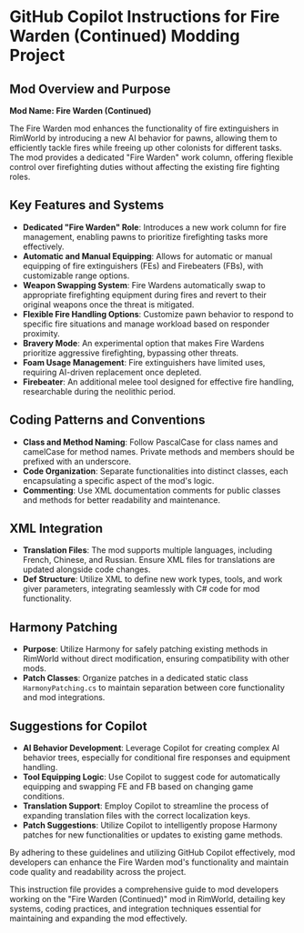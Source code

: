 # GitHub Copilot Instructions for Fire Warden (Continued) Modding Project

## Mod Overview and Purpose

**Mod Name: Fire Warden (Continued)**

The Fire Warden mod enhances the functionality of fire extinguishers in RimWorld by introducing a new AI behavior for pawns, allowing them to efficiently tackle fires while freeing up other colonists for different tasks. The mod provides a dedicated "Fire Warden" work column, offering flexible control over firefighting duties without affecting the existing fire fighting roles.

## Key Features and Systems

- **Dedicated "Fire Warden" Role**: Introduces a new work column for fire management, enabling pawns to prioritize firefighting tasks more effectively.
- **Automatic and Manual Equipping**: Allows for automatic or manual equipping of fire extinguishers (FEs) and Firebeaters (FBs), with customizable range options.
- **Weapon Swapping System**: Fire Wardens automatically swap to appropriate firefighting equipment during fires and revert to their original weapons once the threat is mitigated.
- **Flexible Fire Handling Options**: Customize pawn behavior to respond to specific fire situations and manage workload based on responder proximity.
- **Bravery Mode**: An experimental option that makes Fire Wardens prioritize aggressive firefighting, bypassing other threats.
- **Foam Usage Management**: Fire extinguishers have limited uses, requiring AI-driven replacement once depleted.
- **Firebeater**: An additional melee tool designed for effective fire handling, researchable during the neolithic period.

## Coding Patterns and Conventions

- **Class and Method Naming**: Follow PascalCase for class names and camelCase for method names. Private methods and members should be prefixed with an underscore.
- **Code Organization**: Separate functionalities into distinct classes, each encapsulating a specific aspect of the mod's logic.
- **Commenting**: Use XML documentation comments for public classes and methods for better readability and maintenance.

## XML Integration

- **Translation Files**: The mod supports multiple languages, including French, Chinese, and Russian. Ensure XML files for translations are updated alongside code changes.
- **Def Structure**: Utilize XML to define new work types, tools, and work giver parameters, integrating seamlessly with C# code for mod functionality.

## Harmony Patching

- **Purpose**: Utilize Harmony for safely patching existing methods in RimWorld without direct modification, ensuring compatibility with other mods.
- **Patch Classes**: Organize patches in a dedicated static class `HarmonyPatching.cs` to maintain separation between core functionality and mod integrations.

## Suggestions for Copilot

- **AI Behavior Development**: Leverage Copilot for creating complex AI behavior trees, especially for conditional fire responses and equipment handling.
- **Tool Equipping Logic**: Use Copilot to suggest code for automatically equipping and swapping FE and FB based on changing game conditions.
- **Translation Support**: Employ Copilot to streamline the process of expanding translation files with the correct localization keys.
- **Patch Suggestions**: Utilize Copilot to intelligently propose Harmony patches for new functionalities or updates to existing game methods.

By adhering to these guidelines and utilizing GitHub Copilot effectively, mod developers can enhance the Fire Warden mod's functionality and maintain code quality and readability across the project.


This instruction file provides a comprehensive guide to mod developers working on the "Fire Warden (Continued)" mod in RimWorld, detailing key systems, coding practices, and integration techniques essential for maintaining and expanding the mod effectively.
